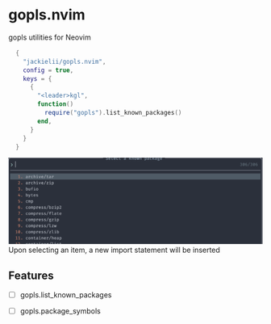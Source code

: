 # gopls.nvim
gopls utilities for Neovim

```lua
  {
    "jackielii/gopls.nvim",
    config = true,
    keys = {
      {
        "<leader>kgl",
        function()
          require("gopls").list_known_packages()
        end,
      }
    }
  }
```

![](assets/list_known_packages.png)
Upon selecting an item, a new import statement will be inserted


## Features
- [ ] gopls.list_known_packages
- [ ] gopls.package_symbols


